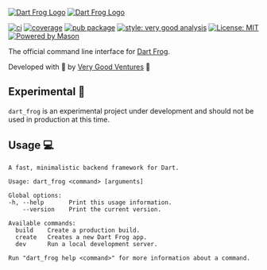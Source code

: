 [![Dart Frog Logo][logo_white]][dart_frog_link_dark]
[![Dart Frog Logo][logo_black]][dart_frog_link_light]

[![ci][ci_badge]][ci_link]
[![coverage][coverage_badge]][ci_link]
[![pub package][pub_badge]][pub_link]
[![style: very good analysis][very_good_analysis_badge]][very_good_analysis_link]
[![License: MIT][license_badge]][license_link]
[![Powered by Mason](https://img.shields.io/endpoint?url=https%3A%2F%2Ftinyurl.com%2Fmason-badge)](https://github.com/felangel/mason)


The official command line interface for [Dart Frog][dart_frog_link].

Developed with 💙 by [Very Good Ventures][very_good_ventures_link] 🦄

## Experimental 🚧

`dart_frog` is an experimental project under development and should not be used in production at this time.

## Usage 💻

```
A fast, minimalistic backend framework for Dart.

Usage: dart_frog <command> [arguments]

Global options:
-h, --help       Print this usage information.
    --version    Print the current version.

Available commands:
  build    Create a production build.
  create   Creates a new Dart Frog app.
  dev      Run a local development server.

Run "dart_frog help <command>" for more information about a command.
```

[ci_badge]: https://github.com/VeryGoodOpenSource/dart_frog/actions/workflows/dart_frog_cli.yaml/badge.svg
[ci_link]: https://github.com/VeryGoodOpenSource/dart_frog/actions/workflows/dart_frog_cli.yaml
[coverage_badge]: https://raw.githubusercontent.com/VeryGoodOpenSource/dart_frog/main/packages/dart_frog_cli/coverage_badge.svg
[dart_frog_link]: https://github.com/verygoodopensource/dart_frog
[dart_frog_link_dark]: https://github.com/verygoodopensource/dart_frog#gh-dark-mode-only
[dart_frog_link_light]: https://github.com/verygoodopensource/dart_frog#gh-light-mode-only
[license_badge]: https://img.shields.io/badge/license-MIT-blue.svg
[license_link]: https://opensource.org/licenses/MIT
[logo_black]: https://raw.githubusercontent.com/VeryGoodOpenSource/dart_frog/main/assets/dart_frog_logo_black.png#gh-light-mode-only
[logo_white]: https://raw.githubusercontent.com/VeryGoodOpenSource/dart_frog/main/assets/dart_frog_logo_white.png#gh-dark-mode-only
[pub_badge]: https://img.shields.io/pub/v/dart_frog_cli.svg
[pub_link]: https://pub.dartlang.org/packages/dart_frog_cli
[very_good_analysis_badge]: https://img.shields.io/badge/style-very_good_analysis-B22C89.svg
[very_good_analysis_link]: https://pub.dev/packages/very_good_analysis
[very_good_ventures_link]: https://verygood.ventures
